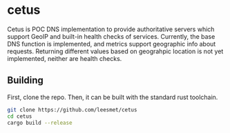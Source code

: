 # cetus

Cetus is POC DNS implementation to provide authoritative servers which support GeoIP and built-in health
checks of services. Currently, the base DNS function is implemented, and metrics support geographic info
about requests. Returning different values based on geograhpic location is not yet implemented, neither
are health checks.

## Building

First, clone the repo. Then, it can be built with the standard rust toolchain.

```bash
git clone https://github.com/leesmet/cetus
cd cetus
cargo build --release
```
